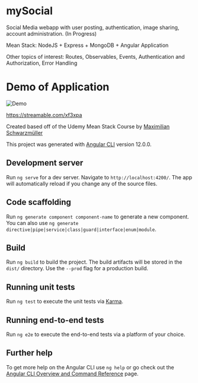 # mySocial

Social Media webapp with user posting, authentication, image sharing, account administration. (In Progress)

Mean Stack: NodeJS + Express + MongoDB + Angular Application

Other topics of interest: Routes, Observables, Events, Authentication and Authorization, Error Handling

# Demo of Application

![Demo](https://streamable.com/xf3xpa)

https://streamable.com/xf3xpa

Created based off of the Udemy Mean Stack Course by [Maximilian Schwarzmüller](https://www.udemy.com/user/maximilian-schwarzmuller/)

This project was generated with [Angular CLI](https://github.com/angular/angular-cli) version 12.0.0.

## Development server

Run `ng serve` for a dev server. Navigate to `http://localhost:4200/`. The app will automatically reload if you change any of the source files.

## Code scaffolding

Run `ng generate component component-name` to generate a new component. You can also use `ng generate directive|pipe|service|class|guard|interface|enum|module`.

## Build

Run `ng build` to build the project. The build artifacts will be stored in the `dist/` directory. Use the `--prod` flag for a production build.

## Running unit tests

Run `ng test` to execute the unit tests via [Karma](https://karma-runner.github.io).

## Running end-to-end tests

Run `ng e2e` to execute the end-to-end tests via a platform of your choice.

## Further help

To get more help on the Angular CLI use `ng help` or go check out the [Angular CLI Overview and Command Reference](https://angular.io/cli) page.
